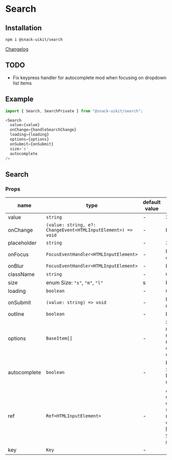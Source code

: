 # Search

## Installation
`npm i @snack-uikit/search`

[Changelog](./CHANGELOG.md)

## TODO

- Fix keypress handler for autocomplete mod when focusing on dropdown list items

## Example

```typescript jsx
import { Search, SearchPrivate } from "@snack-uikit/search";

<Search
  value={value}
  onChange={handleSearchChange}
  loading={loading}
  options={options}
  onSubmit={onSubmit}
  size='s'
  autocomplete
/>

```

[//]: DOCUMENTATION_SECTION_START
[//]: THIS_SECTION_IS_AUTOGENERATED_PLEASE_DONT_EDIT_IT
## Search
### Props
| name | type | default value | description |
|------|------|---------------|-------------|
| value | `string` | - | Значение input |
| onChange | `(value: string, e?: ChangeEvent<HTMLInputElement>) => void` | - | Колбек смены значения |
| placeholder | `string` | - | Значение плейсхолдера |
| onFocus | `FocusEventHandler<HTMLInputElement>` | - | Колбек обработки получения фокуса |
| onBlur | `FocusEventHandler<HTMLInputElement>` | - | Колбек обработки потери фокуса |
| className | `string` | - | CSS-класс |
| size | enum Size: `"s"`, `"m"`, `"l"` | s | Размер |
| loading | `boolean` | - | Состояние загрузки |
| onSubmit | `(value: string) => void` | - | Колбек на подтверждение поиска по строке |
| outline | `boolean` | - | Внешний бордер |
| options | `BaseItem[]` | - | Элементы выпадающие в Droplist в режиме Autocomplete.  На нажатие 'Space', 'Enter' или клике по элементу будет вызываться onSubmit. В режиме FieldText options отсутсвуют |
| autocomplete | `boolean` | - | Работа в режиме Autocomplete в значении true  Работа в режиме FieldText в значении false \| undefined |
| ref | `Ref<HTMLInputElement>` | - | Allows getting a ref to the component instance. Once the component unmounts, React will set `ref.current` to `null` (or call the ref with `null` if you passed a callback ref). @see https://react.dev/learn/referencing-values-with-refs#refs-and-the-dom |
| key | `Key` | - |  |


[//]: DOCUMENTATION_SECTION_END
